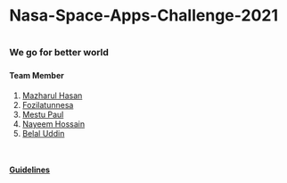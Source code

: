 <h1>Nasa-Space-Apps-Challenge-2021<h1>
<h3>We go for better world<h3> 

<h4>Team Member</h4>
<ol>
    <li><a href="https://github.com/mazhar11-cou">Mazharul Hasan</a></li>
    <li><a href="https://github.com/mazhar11-cou/Nasa-Space-Apps-Challenge-2021">Fozilatunnesa</a></li>
    <li><a href="https://github.com/Mestu-Paul">Mestu Paul</a></li>
    <li><a href="https://github.com/im-nayeem">Nayeem Hossain</a></li>
    <li><a href="https://github.com/Belal-Uddin">Belal Uddin</a></li>
</ol>
</br>
</br>
<b><a href="Guideline.md">Guidelines</a></b>
